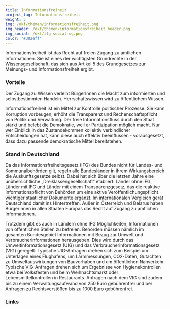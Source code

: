 ```yaml
---
title: Informationsfreiheit
project_tag: Informationsfreiheit
weight: 5
img: /okf/themen/informationsfreiheit.png
img_header: /okf/themen/informationsfreiheit_header.png
img_social: /okf/ifg-social-og.png
color: "#382eff"
---
```


Informationsfreiheit ist das Recht auf freien Zugang zu amtlichen Informationen. Sie ist eines der wichtigsten Grundrechte in der Wissensgesellschaft, das sich aus Artikel 5 des Grundgesetzes zur Meinungs- und Informationsfreiheit ergibt.

<!--more-->

### Vorteile

Der Zugang zu Wissen verleiht BürgerInnen die Macht zum informierten und selbstbestimmten Handeln. Herrschaftswissen wird zu öffentlichem Wissen.


Informationsfreiheit ist ein Mittel zur Kontrolle politischer Prozesse. Sie kann Korruption vorbeugen, erhöht die Transparenz und Rechenschaftspflicht von Politik und Verwaltung. Der freie Informationsfluss durch den Staat stärkt und belebt die Demokratie, weil er Partizipation möglich macht. Nur wer Einblick in das Zustandekommen kollektiv verbindlicher Entscheidungen hat, kann diese auch effektiv beeinflussen - vorausgesetzt, dass dazu passende demokratische Mittel bereitstehen.

### Stand in Deutschland

Da das Informationsfreiheitsgesetz (IFG) des Bundes nicht für Landes- und Kommunalbehörden gilt, regeln alle Bundesländer in ihrem Wirkungsbereich die Auskunftsgesetze selbst. Dabei hat sich über die letzten Jahre eine unübersichtliche „Dreiklassengesellschaft“ etabliert: Länder ohne IFG, Länder mit IFG und Länder mit einem Transparenzgesetz, das die reaktive Informationspflicht von Behörden um eine aktive Veröffentlichungspflicht wichtiger staatlicher Dokumente ergänzt. Im internationalen Vergleich gerät Deutschland damit ins Hintertreffen. Außer in Österreich und Belarus haben Bürgerinnen in allen Staaten Europas das Recht auf Zugang zu amtlichen Informationen.

Trotzdem gibt es auch in Ländern ohne IFG Möglichkeiten, Informationen von öffentlichen Stellen zu befreien. Behörden müssen nämlich im gesamten Bundesgebiet Informationen mit Bezug zur Umwelt und Verbraucherinformationen herausgeben. Dies wird durch das Umweltinformationsgesetz (UIG) und das Verbraucherinformationsgesetz (VIG) geregelt. Typische UIG-Anfragen drehen sich zum Beispiel um Unterlagen eines Flughafens, um Lärmmessungen, CO2-Daten, Gutachten zu Umweltauswirkungen von Bauvorhaben und um öffentlichen Nahverkehr. Typische VIG-Anfragen drehen sich um Ergebnisse von Hygienekontrollen etwa bei Volksfesten und beim Weihnachtsmarkt oder Lebensmittelkontrollen in Restaurants. Anfragen nach dem VIG sind zudem bis zu einem Verwaltungsaufwand von 250 Euro gebührenfrei und bei Anfragen zu Rechtsverstößen bis zu 1000 Euro gebührenfrei.


### Links
